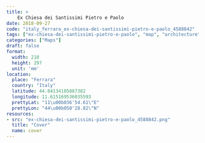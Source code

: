 ```yaml
---
title: > 
    Ex Chiesa dei Santissimi Pietro e Paolo
date: 2018-09-27
code: "italy_ferrara_ex-chiesa-dei-santissimi-pietro-e-paolo_4588842"
tags: ["ex-chiesa-dei-santissimi-pietro-e-paolo", "map", "architecture", "buildings", "Ferrara", "Italy"]
categories: ["Maps"]
draft: false
format:
  width: 210
  height: 297
  unit: 'mm'
location:
  place: "Ferrara"
  country: "Italy"
  latitude: 44.84134105887382
  longitude: 11.615169536035593
  prettyLat: "11\u00b036'54.61\"E"
  prettyLon: "44\u00b050'28.82\"N"
resources:
- src: "ex-chiesa-dei-santissimi-pietro-e-paolo_4588842.png"
  title: "Cover"
  name: cover
---
```

